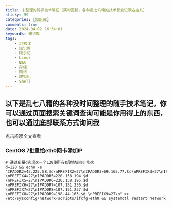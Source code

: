 ```yaml
---
title: 未整理的随手技术笔记（实时更新，各种乱七八糟的技术都会记录在这儿）
sticky: 99
categories: [知识库]
comments: true
date: 2024-04-02 16:34:01
keywords: 知识库
tags:
    - IT技术
    - 知识库
    - 随手记
    - Linux
    - NAS
    - 存储
    - 网络
    - 虚拟化
    - Shell
---
```


## 以下是乱七八糟的各种没时间整理的随手技术笔记，你可以通过页面搜索关键词查询可能是你用得上的东西，也可以通过底部联系方式询问我

点击阅读全文查看
<!-- more -->

### CentOS 7批量给eth0网卡添加IP

```shell
# 通过变量d实现改一个128使所有D段地址同步修改
d=128 && echo -e "IPADDR2=43.225.58.$d\nPREFIX2=27\nIPADDR3=69.165.77.$d\nPREFIX3=27\nIPADDR4=103.42.29.$d \nPREFIX4=27\nIPADDR5=220.158.194.$d \nPREFIX5=27\nIPADDR6=220.158.195.$d \nPREFIX6=27\nIPADDR7=107.151.236.$d \nPREFIX7=27\nIPADDR8=107.151.237.$d \nPREFIX8=27\nIPADDR9=198.44.163.$d \nPREFIX9=27\n" >> /etc/sysconfig/network-scripts/ifcfg-eth0 && systemctl restart network
```